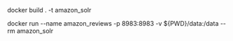 docker build . -t amazon_solr

docker run --name amazon_reviews -p 8983:8983 -v ${PWD}/data:/data --rm amazon_solr